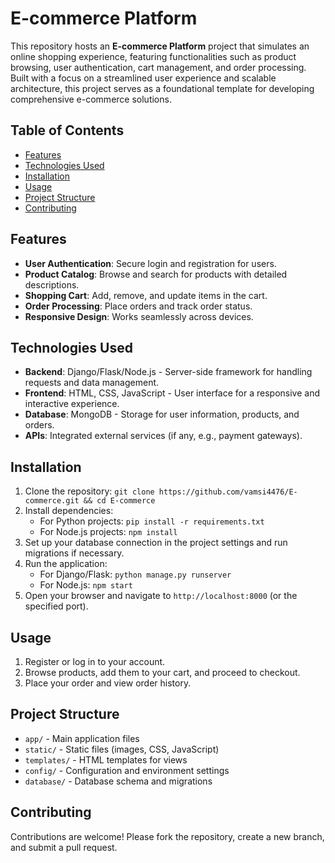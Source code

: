 # E-commerce Platform

This repository hosts an **E-commerce Platform** project that simulates an online shopping experience, featuring functionalities such as product browsing, user authentication, cart management, and order processing. Built with a focus on a streamlined user experience and scalable architecture, this project serves as a foundational template for developing comprehensive e-commerce solutions.

## Table of Contents
- [Features](#features)
- [Technologies Used](#technologies-used)
- [Installation](#installation)
- [Usage](#usage)
- [Project Structure](#project-structure)
- [Contributing](#contributing)


## Features
- **User Authentication**: Secure login and registration for users.
- **Product Catalog**: Browse and search for products with detailed descriptions.
- **Shopping Cart**: Add, remove, and update items in the cart.
- **Order Processing**: Place orders and track order status.
- **Responsive Design**: Works seamlessly across devices.

## Technologies Used
- **Backend**: Django/Flask/Node.js - Server-side framework for handling requests and data management.
- **Frontend**: HTML, CSS, JavaScript - User interface for a responsive and interactive experience.
- **Database**: MongoDB - Storage for user information, products, and orders.
- **APIs**: Integrated external services (if any, e.g., payment gateways).

## Installation

1. Clone the repository: `git clone https://github.com/vamsi4476/E-commerce.git && cd E-commerce`
2. Install dependencies:
   - For Python projects: `pip install -r requirements.txt`
   - For Node.js projects: `npm install`
3. Set up your database connection in the project settings and run migrations if necessary.
4. Run the application:
   - For Django/Flask: `python manage.py runserver`
   - For Node.js: `npm start`
5. Open your browser and navigate to `http://localhost:8000` (or the specified port).

## Usage
1. Register or log in to your account.
2. Browse products, add them to your cart, and proceed to checkout.
3. Place your order and view order history.

## Project Structure
- `app/` - Main application files
- `static/` - Static files (images, CSS, JavaScript)
- `templates/` - HTML templates for views
- `config/` - Configuration and environment settings
- `database/` - Database schema and migrations

## Contributing
Contributions are welcome! Please fork the repository, create a new branch, and submit a pull request.


